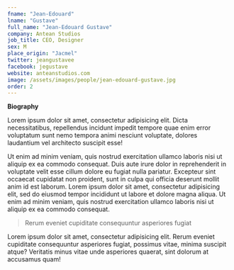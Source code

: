 ```yaml
---
fname: "Jean-Edouard"
lname: "Gustave"
full_name: "Jean-Edouard Gustave"
company: Antean Studios
job_title: CEO, Designer
sex: M
place_origin: "Jacmel"
twitter: jeangustavee
facebook: jegustave
website: anteanstudios.com
image: /assets/images/people/jean-edouard-gustave.jpg
order: 2
---
```

**Biography**

Lorem ipsum dolor sit amet, consectetur adipisicing elit. Dicta necessitatibus, repellendus incidunt impedit tempore quae enim error voluptatum sunt nemo tempora animi nesciunt voluptate, dolores laudantium vel architecto suscipit esse!

Ut enim ad minim veniam, quis nostrud exercitation ullamco laboris nisi ut aliquip ex ea commodo consequat. Duis aute irure dolor in reprehenderit in voluptate velit esse cillum dolore eu fugiat nulla pariatur. Excepteur sint occaecat cupidatat non proident, sunt in culpa qui officia deserunt mollit anim id est laborum. Lorem ipsum dolor sit amet, consectetur adipisicing elit, sed do eiusmod tempor incididunt ut labore et dolore magna aliqua. Ut enim ad minim veniam, quis nostrud exercitation ullamco laboris nisi ut aliquip ex ea commodo consequat.

> Rerum eveniet cupiditate consequuntur asperiores fugiat

Lorem ipsum dolor sit amet, consectetur adipisicing elit. Rerum eveniet cupiditate consequuntur asperiores fugiat, possimus vitae, minima suscipit atque? Veritatis minus vitae unde asperiores quaerat, sint dolorum at accusamus quam!
